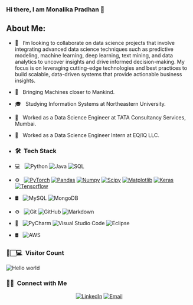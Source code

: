 ### Hi there, I am Monalika Pradhan 👋

<h2> About Me:</h2>

- 👯 &nbsp;  I’m looking to collaborate on data science projects that involve integrating advanced data science techniques such as predictive modeling, machine learning, deep learning, text mining, and data analytics to uncover insights and drive informed decision-making. My focus is on leveraging cutting-edge technologies and best practices to build scalable, data-driven systems that provide actionable business insights.
- 🤔 &nbsp; Bringing Machines closer to Mankind.
- 🎓 &nbsp; Studying Information Systems at Northeastern University.
- 💼 &nbsp; Worked as a Data Science Engineer at TATA Consultancy Services, Mumbai.
- 💼 &nbsp; Worked as a Data Science Engineer Intern at EQ/IQ LLC.

- <h3> 🛠 &nbsp;Tech Stack</h3>

- 💻 &nbsp;
  ![Python](https://img.shields.io/badge/-Python-333333?style=flat&logo=python)
  ![Java](https://img.shields.io/badge/-Java-333333?style=flat&logo=Java&logoColor=007396)
  ![SQL](https://img.shields.io/badge/-SQL-333333?style=flat&logo=MySQL)
- ⚙️ &nbsp;
  [![PyTorch](https://img.shields.io/badge/-PyTorch-EE4C2C?style=flat&logo=PyTorch&logoColor=white&link=https://github.com/Quananhle/Python-AWS-TradingAI)](https://github.com/Quananhle/Python-AWS-TradingAI)
  [![Pandas](https://img.shields.io/badge/-Pandas-150458?style=flat&logo=Pandas&link=https://github.com/Quananhle/Python-AWS-TradingAI)](https://github.com/Quananhle/Python-AWS-TradingAI)
  [![Numpy](https://img.shields.io/badge/-Numpy-lightgray?style=flat&logo=Numpy&logoColor=white&link=https://github.com/Quananhle/Python-AWS-TradingAI)](https://github.com/Quananhle/Python-AWS-TradingAI)
  [![Scipy](https://img.shields.io/badge/-Scipy-blue?style=flat&logo=Scipy&logoColor=white&link=https://github.com/Quananhle/Python-AWS-TradingAI)](https://github.com/Quananhle/Python-AWS-TradingAI)
  [![Matplotlib](https://img.shields.io/badge/-Matplotlib-black?style=flat&logo=Matplotlib&logoColor=white&link=https://github.com/Quananhle/Python-AWS-TradingAI)](https://github.com/Quananhle/Python-AWS-TradingAI)
  [![Keras](https://img.shields.io/badge/-Keras-D00000?style=flat&logo=Keras&link=https://github.com/Quananhle/Python-AWS-TradingAI)](https://github.com/Quananhle/Python-AWS-TradingAI)
  [![Tensorflow](https://img.shields.io/badge/-Tensorflow-gray?style=flat&logo=tensorflow&link=https://github.com/Quananhle/Python-AWS-TradingAI)](https://github.com/Quananhle/Python-AWS-TradingAI)
- 🛢 &nbsp;
![MySQL](https://img.shields.io/badge/-MySQL-333333?style=flat&logo=mysql)
  ![MongoDB](https://img.shields.io/badge/-MongoDB-333333?style=flat&logo=mongodb)
- ⚙️ &nbsp;
  ![Git](https://img.shields.io/badge/-Git-333333?style=flat&logo=git)
  ![GitHub](https://img.shields.io/badge/-GitHub-333333?style=flat&logo=github)
  ![Markdown](https://img.shields.io/badge/-Markdown-333333?style=flat&logo=markdown)
- 🔧 &nbsp;
  ![PyCharm](https://img.shields.io/badge/-PyCharm-333333?style=flat&logo=PyCharm-ide&logoColor=2C2255)
  ![Visual Studio Code](https://img.shields.io/badge/-Visual%20Studio%20Code-333333?style=flat&logo=visual-studio-code&logoColor=007ACC)
  ![Eclipse](https://img.shields.io/badge/-Eclipse-333333?style=flat&logo=eclipse-ide&logoColor=2C2255)

- 🛢 &nbsp;
  ![AWS](http://img.shields.io/badge/-AWS-333333?style=flat&logo=Amazon-aws&logoColor=cyan)

<h3> 👀🏻‍💻 &nbsp;Visitor Count </h3>

<img src="https://profile-counter.glitch.me/pradhanmona7/count.svg" alt="Hello world" />

<br/>

<h3> 🤝🏻 &nbsp;Connect with Me </h3>

<p align="center">
<a href="https://www.linkedin.com/in/monalika-pradhan-23ba6915b/"><img alt="LinkedIn" src="https://img.shields.io/badge/LinkedIn-Monalika%20Pradhan-blue?style=flat-square&logo=linkedin"></a>
<a href="mailto:pradhan.mon@northeastern.edu"><img alt="Email" src="https://img.shields.io/badge/Email-pradhan.mon@northeastern.edu-blue?style=flat-square&logo=gmail"></a>
</p>


